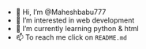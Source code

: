 - 👋 Hi, I’m @Maheshbabu777
- 👀 I’m interested in web development
- 🌱 I’m currently learning python & html
- 📫 To reach me click on `README.md`
